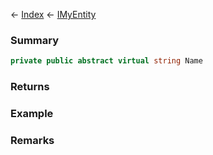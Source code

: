 ← [Index](Api-Index) ← [IMyEntity](VRage.Game.ModAPI.Ingame.IMyEntity)

### Summary

```csharp
private public abstract virtual string Name
```

### Returns

### Example

### Remarks

